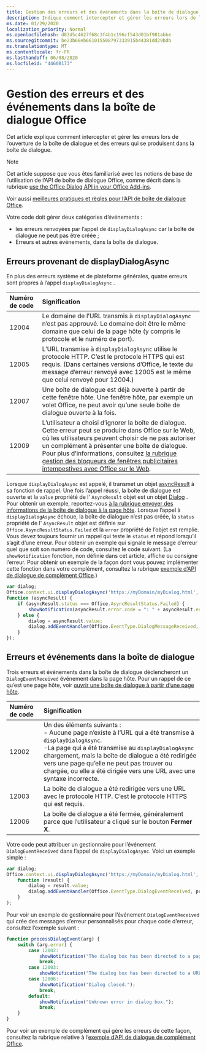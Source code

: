 ```yaml
---
title: Gestion des erreurs et des événements dans la boîte de dialogue Office
description: Indique comment intercepter et gérer les erreurs lors de l’ouverture et de l’utilisation de la boîte de dialogue Office
ms.date: 01/29/2020
localization_priority: Normal
ms.openlocfilehash: d83d5c4627f68c3f4b1c196cf543d01bf981abbe
ms.sourcegitcommit: be23b68eb661015508797333915b44381dd29bdb
ms.translationtype: MT
ms.contentlocale: fr-FR
ms.lasthandoff: 06/08/2020
ms.locfileid: "44608173"
---
```

# <a name="handling-errors-and-events-in-the-office-dialog-box"></a>Gestion des erreurs et des événements dans la boîte de dialogue Office

Cet article explique comment intercepter et gérer les erreurs lors de l’ouverture de la boîte de dialogue et des erreurs qui se produisent dans la boîte de dialogue.

> [!NOTE]
> Cet article suppose que vous êtes familiarisé avec les notions de base de l’utilisation de l’API de boîte de dialogue Office, comme décrit dans la rubrique [use the Office Dialog API in your Office Add-ins](dialog-api-in-office-add-ins.md).
> 
> Voir aussi [meilleures pratiques et règles pour l’API de boîte de dialogue Office](dialog-best-practices.md).

Votre code doit gérer deux catégories d’événements :

- les erreurs renvoyées par l’appel de `displayDialogAsync` car la boîte de dialogue ne peut pas être créée ;
- Erreurs et autres événements, dans la boîte de dialogue.

## <a name="errors-from-displaydialogasync"></a>Erreurs provenant de displayDialogAsync

En plus des erreurs système et de plateforme générales, quatre erreurs sont propres à l’appel `displayDialogAsync` .

|Numéro de code|Signification|
|:-----|:-----|
|12004|Le domaine de l’URL transmis à `displayDialogAsync` n’est pas approuvé. Le domaine doit être le même domaine que celui de la page hôte (y compris le protocole et le numéro de port).|
|12005|L’URL transmise à `displayDialogAsync` utilise le protocole HTTP. C’est le protocole HTTPS qui est requis. (Dans certaines versions d’Office, le texte du message d’erreur renvoyé avec 12005 est le même que celui renvoyé pour 12004.)|
|<span id="12007">12007</span><!-- The span is needed because office-js-helpers has an error message that links to this table row. -->|Une boîte de dialogue est déjà ouverte à partir de cette fenêtre hôte. Une fenêtre hôte, par exemple un volet Office, ne peut avoir qu’une seule boîte de dialogue ouverte à la fois.|
|12009|L’utilisateur a choisi d’ignorer la boîte de dialogue. Cette erreur peut se produire dans Office sur le Web, où les utilisateurs peuvent choisir de ne pas autoriser un complément à présenter une boîte de dialogue. Pour plus d’informations, consultez [la rubrique gestion des bloqueurs de fenêtres publicitaires intempestives avec Office sur le Web](dialog-best-practices.md#handling-pop-up-blockers-with-office-on-the-web).|

Lorsque `displayDialogAsync` est appelé, il transmet un objet [asyncResult](/javascript/api/office/office.asyncresult) à sa fonction de rappel. Une fois l’appel réussi, la boîte de dialogue est ouverte et la `value` propriété de l' `AsyncResult` objet est un objet [Dialog](/javascript/api/office/office.dialog) . Pour obtenir un exemple, reportez-vous [à la rubrique envoyer des informations de la boîte de dialogue à la page hôte](dialog-api-in-office-add-ins.md#send-information-from-the-dialog-box-to-the-host-page). Lorsque l’appel à `displayDialogAsync` échoue, la boîte de dialogue n’est pas créée, la `status` propriété de l' `AsyncResult` objet est définie sur `Office.AsyncResultStatus.Failed` et la `error` propriété de l’objet est remplie. Vous devez toujours fournir un rappel qui teste le `status` et répond lorsqu’il s’agit d’une erreur. Pour obtenir un exemple qui signale le message d’erreur quel que soit son numéro de code, consultez le code suivant. (La `showNotification` fonction, non définie dans cet article, affiche ou consigne l’erreur. Pour obtenir un exemple de la façon dont vous pouvez implémenter cette fonction dans votre complément, consultez la rubrique [exemple d’API de dialogue de complément Office](https://github.com/OfficeDev/Office-Add-in-Dialog-API-Simple-Example).)

```js
var dialog;
Office.context.ui.displayDialogAsync('https://myDomain/myDialog.html',
function (asyncResult) {
    if (asyncResult.status === Office.AsyncResultStatus.Failed) {
        showNotification(asyncResult.error.code = ": " + asyncResult.error.message);
    } else {
        dialog = asyncResult.value;
        dialog.addEventHandler(Office.EventType.DialogMessageReceived, processMessage);
    }
});
```

## <a name="errors-and-events-in-the-dialog-box"></a>Erreurs et événements dans la boîte de dialogue

Trois erreurs et événements dans la boîte de dialogue déclencheront un `DialogEventReceived` événement dans la page hôte. Pour un rappel de ce qu’est une page hôte, voir [ouvrir une boîte de dialogue à partir d’une page hôte](dialog-api-in-office-add-ins.md#open-a-dialog-box-from-a-host-page).

|Numéro de code|Signification|
|:-----|:-----|
|12002|Un des éléments suivants :<br> - Aucune page n’existe à l’URL qui a été transmise à `displayDialogAsync`.<br> -La page qui a été transmise au `displayDialogAsync` chargement, mais la boîte de dialogue a été redirigée vers une page qu’elle ne peut pas trouver ou chargée, ou elle a été dirigée vers une URL avec une syntaxe incorrecte.|
|12003|La boîte de dialogue a été redirigée vers une URL avec le protocole HTTP. C’est le protocole HTTPS qui est requis.|
|12006|La boîte de dialogue a été fermée, généralement parce que l’utilisateur a cliqué sur le bouton **Fermer** **X**.|

Votre code peut attribuer un gestionnaire pour l’événement `DialogEventReceived` dans l’appel de `displayDialogAsync`. Voici un exemple simple :

```js
var dialog;
Office.context.ui.displayDialogAsync('https://myDomain/myDialog.html',
    function (result) {
        dialog = result.value;
        dialog.addEventHandler(Office.EventType.DialogEventReceived, processDialogEvent);
    }
);
```

Pour voir un exemple de gestionnaire pour l’événement `DialogEventReceived` qui crée des messages d’erreur personnalisés pour chaque code d’erreur, consultez l’exemple suivant :

```js
function processDialogEvent(arg) {
    switch (arg.error) {
        case 12002:
            showNotification("The dialog box has been directed to a page that it cannot find or load, or the URL syntax is invalid.");
            break;
        case 12003:
            showNotification("The dialog box has been directed to a URL with the HTTP protocol. HTTPS is required.");            break;
        case 12006:
            showNotification("Dialog closed.");
            break;
        default:
            showNotification("Unknown error in dialog box.");
            break;
    }
}
```

Pour voir un exemple de complément qui gère les erreurs de cette façon, consultez la rubrique relative à l’[exemple d’API de dialogue de complément Office](https://github.com/OfficeDev/Office-Add-in-Dialog-API-Simple-Example).
